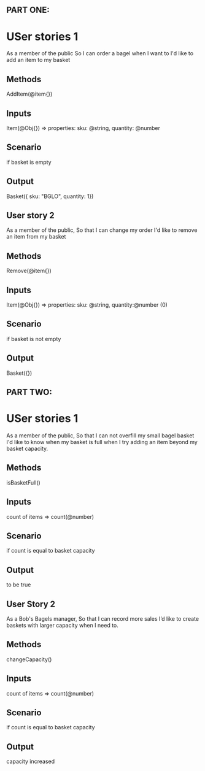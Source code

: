 ## PART ONE:

# USer stories 1

As a member of the public
So I can order a bagel when I want to
I'd like to add an item to my basket

## Methods

AddItem(@item{})

## Inputs

Item(@Obj{}) => properties: sku: @string, quantity: @number

## Scenario

if basket is empty

## Output

Basket({
sku: "BGLO",
quantity: 1})

<!--------------------------------------------->

## User story 2

As a member of the public,
So that I can change my order
I'd like to remove an item from my basket

## Methods

Remove(@item{})

## Inputs

Item(@Obj{}) => properties: sku: @string, quantity:@number (0)

## Scenario

if basket is not empty

## Output

Basket({})

<!-- ###################################################### -->

## PART TWO:

# USer stories 1

As a member of the public,
So that I can not overfill my small bagel basket
I'd like to know when my basket is full when I try adding an item beyond my basket capacity.

## Methods

isBasketFull()

## Inputs

count of items => count(@number)

## Scenario

if count is equal to basket capacity

## Output

to be true

<!--------------------------------------------->

## User Story 2

As a Bob's Bagels manager,
So that I can record more sales
I’d like to create baskets with larger capacity when I need to.

## Methods

changeCapacity()

## Inputs

count of items => count(@number)

## Scenario

if count is equal to basket capacity

## Output

capacity increased

<!-- As a member of the public
So that I can maintain my sanity
I'd like to know if I try to remove an item that doesn't exist in my basket.  -->
